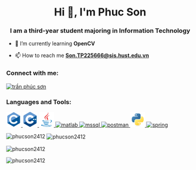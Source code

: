 <h1 align="center">Hi 👋, I'm Phuc Son</h1>
<h3 align="center">I am a third-year student majoring in Information Technology</h3>

- 🌱 I’m currently learning **OpenCV**

- 📫 How to reach me **Son.TP225666@sis.hust.edu.vn**

<h3 align="left">Connect with me:</h3>
<p align="left">
<a href="https://www.facebook.com/TranPhucSon2412/" target="blank"><img align="center" src="https://raw.githubusercontent.com/rahuldkjain/github-profile-readme-generator/master/src/images/icons/Social/facebook.svg" alt="trần phúc sơn" height="30" width="40" /></a>
</p>

<h3 align="left">Languages and Tools:</h3>
<p align="left"> 
  <a href="https://www.cprogramming.com/" target="_blank" rel="noreferrer"> <img src="https://raw.githubusercontent.com/devicons/devicon/master/icons/c/c-original.svg" alt="c" width="40" height="40"/> </a> 
  <a href="https://www.w3schools.com/cpp/" target="_blank" rel="noreferrer"> <img src="https://raw.githubusercontent.com/devicons/devicon/master/icons/cplusplus/cplusplus-original.svg" alt="cplusplus" width="40" height="40"/> </a> 
  <a href="https://www.java.com" target="_blank" rel="noreferrer"> <img src="https://raw.githubusercontent.com/devicons/devicon/master/icons/java/java-original.svg" alt="java" width="40" height="40"/> </a> 
  <a href="https://www.mathworks.com/" target="_blank" rel="noreferrer"> <img src="https://upload.wikimedia.org/wikipedia/commons/2/21/Matlab_Logo.png" alt="matlab" width="40" height="40"/> </a> 
  <a href="https://www.microsoft.com/en-us/sql-server" target="_blank" rel="noreferrer"> <img src="https://www.svgrepo.com/show/303229/microsoft-sql-server-logo.svg" alt="mssql" width="40" height="40"/> </a> 
  <a href="https://postman.com" target="_blank" rel="noreferrer"> <img src="https://www.vectorlogo.zone/logos/getpostman/getpostman-icon.svg" alt="postman" width="40" height="40"/> </a> 
  <a href="https://www.python.org" target="_blank" rel="noreferrer"> <img src="https://raw.githubusercontent.com/devicons/devicon/master/icons/python/python-original.svg" alt="python" width="40" height="40"/> </a> 
  <a href="https://spring.io/" target="_blank" rel="noreferrer"> <img src="https://www.vectorlogo.zone/logos/springio/springio-icon.svg" alt="spring" width="40" height="40"/> </a> 
</p>

<p><img align="left" src="https://github-readme-stats.vercel.app/api/top-langs?username=phucson2412&theme=dark&show_icons=true&locale=en&layout=compact" alt="phucson2412" /></p>

<p>&nbsp;<img align="center" src="https://github-readme-stats.vercel.app/api?username=phucson2412&theme=dark&show_icons=true&locale=en" alt="phucson2412" /></p>

<p><img align="center" src="https://github-readme-streak-stats.herokuapp.com/?user=phucson2412&theme=dark&" alt="phucson2412" /></p>

<p align="left"> <img src="https://komarev.com/ghpvc/?username=phucson2412&label=Profile%20views&color=0e75b6&style=flat" alt="phucson2412" /> </p>
